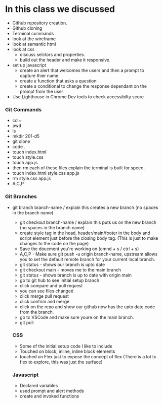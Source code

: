 # In this class we discussed

- Github repository creation.
- Github cloning
- Terminal commands
- look at the wireframe
- look at semantic html
- look at css
  - discuss selctors and properties.
  - build out the header and make it responsive.
- set up javascript
  - create an alert that welcomes the users and then a prompt to capture thier name
  - create a function that asks a question
  - create a conditional to change the response dependant on the prompt from the user
- Use Lighthouse in Chrome Dev tools to check accessibilty score

### Git Commands

- cd ~
- pwd
- ls
- mkdir 201-d5
- git clone
- code .
- touch index.html
- touch style.css
- touch app.js
- then rm each of these files explain the terminal is built for speed.
- touch index.html style.css app.js
- rm style.css app.js
- A,C,P

### Git Branches

- git branch branch-name / explain this creates a new branch (no spaces in the branch name)

  - git checkout branch-name / explain this puts us on the new branch (no spaces in the branch name)
  - create style tag in the head, header/main/footer in the body and script element just before the closing body tag. (This is just to make changes to the code on the page)
  - Save the doucment you're working on (cmnd + s / ctrl + s)
  - A,C,P - Make sure git push -u origin branch-name, upstream allows you to set the default remote branch for your current local branch.
  - git status - shows our branch is upto date
  - git checkout main - moves me to the main branch
  - git status - shows branch is up to date with origin main
  - go to git hub to see initial setup branch
  - click compare and pull request
  - you can see files changed
  - click merge pull request
  - click confirm and merge
  - click on the repo and show our github now has the upto date code from the branch.
  - go to VSCode and make sure youre on the main branch.
  - git pull

  ### CSS

  - Some of the initial setup code I like to include
  - Touched on block, inline, inline block elements
  - touched on Flex just to expose the concept of flex (There is a lot to flex to explore, this was just the surface)

  ### Javascript

  - Declared variables
  - used prompt and alert methods
  - create and invoked functions
